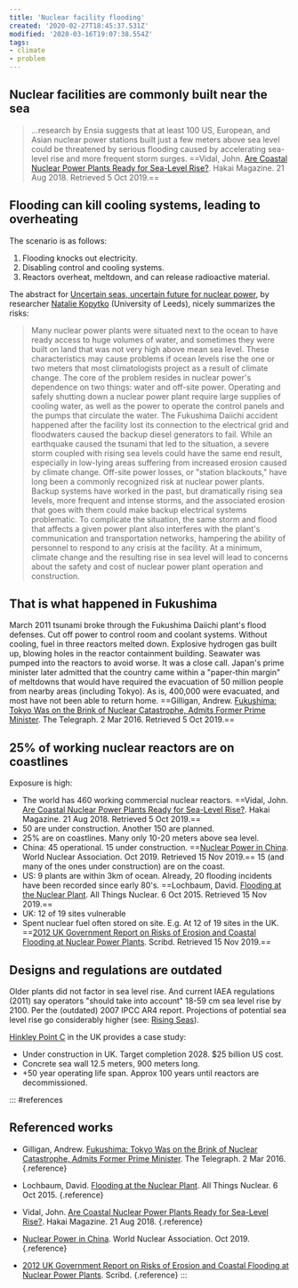 ```yaml
---
title: 'Nuclear facility flooding'
created: '2020-02-27T18:45:37.531Z'
modified: '2020-03-16T19:07:38.554Z'
tags:
- climate
- problem
---
```



## Nuclear facilities are commonly built near the sea

> ...research by Ensia suggests that at least 100 US, European, and Asian nuclear power stations built just a few meters above sea level could be threatened by serious flooding caused by accelerating sea-level rise and more frequent storm surges. ==Vidal, John. [Are Coastal Nuclear Power Plants Ready for Sea-Level Rise?](https://www.hakaimagazine.com/features/are-coastal-nuclear-power-plants-ready-for-sea-level-rise/). Hakai Magazine. 21 Aug 2018. Retrieved 5 Oct 2019.==

## Flooding can kill cooling systems, leading to overheating

The scenario is as follows:

1.  Flooding knocks out electricity.
2.  Disabling control and cooling systems.
3.  Reactors overheat, meltdown, and can release radioactive material.

The abstract for [Uncertain seas, uncertain future for nuclear power](https://www.tandfonline.com/doi/abs/10.1177/0096340215571905?journalCode=rbul20#abstract), by researcher [Natalie Kopytko](https://environment.leeds.ac.uk/see/staff/8889/dr-natalie-kopytko) (University of Leeds), nicely summarizes the risks:

> Many nuclear power plants were situated next to the ocean to have ready access to huge volumes of water, and sometimes they were built on land that was not very high above mean sea level. These characteristics may cause problems if ocean levels rise the one or two meters that most climatologists project as a result of climate change. The core of the problem resides in nuclear power's dependence on two things: water and off-site power. Operating and safely shutting down a nuclear power plant require large supplies of cooling water, as well as the power to operate the control panels and the pumps that circulate the water. The Fukushima Daiichi accident happened after the facility lost its connection to the electrical grid and floodwaters caused the backup diesel generators to fail. While an earthquake caused the tsunami that led to the situation, a severe storm coupled with rising sea levels could have the same end result, especially in low-lying areas suffering from increased erosion caused by climate change. Off-site power losses, or "station blackouts," have long been a commonly recognized risk at nuclear power plants. Backup systems have worked in the past, but dramatically rising sea levels, more frequent and intense storms, and the associated erosion that goes with them could make backup electrical systems problematic. To complicate the situation, the same storm and flood that affects a given power plant also interferes with the plant's communication and transportation networks, hampering the ability of personnel to respond to any crisis at the facility. At a minimum, climate change and the resulting rise in sea level will lead to concerns about the safety and cost of nuclear power plant operation and construction.

## That is what happened in Fukushima

March 2011 tsunami broke through the Fukushima Daiichi plant's flood defenses. Cut off power to control room and coolant systems. Without cooling, fuel in three reactors melted down. Explosive hydrogen gas built up, blowing holes in the reactor containment building. Seawater was pumped into the reactors to avoid worse. It was a close call. Japan's prime minister later admitted that the country came within a "paper-thin margin" of meltdowns that would have required the evacuation of 50 million people from nearby areas (including Tokyo). As is, 400,000 were evacuated, and most have not been able to return home. ==Gilligan, Andrew. [Fukushima: Tokyo Was on the Brink of Nuclear Catastrophe, Admits Former Prime Minister](https://www.telegraph.co.uk/news/worldnews/asia/japan/12184114/Fukushima-Tokyo-was-on-the-brink-of-nuclear-catastrophe-admits-former-prime-minister.html). The Telegraph. 2 Mar 2016. Retrieved 5 Oct 2019.==

## 25% of working nuclear reactors are on coastlines

Exposure is high:

-   The world has 460 working commercial nuclear reactors. ==Vidal, John. [Are Coastal Nuclear Power Plants Ready for Sea-Level Rise?](https://www.hakaimagazine.com/features/are-coastal-nuclear-power-plants-ready-for-sea-level-rise/). Hakai Magazine. 21 Aug 2018. Retrieved 5 Oct 2019.==
-   50 are under construction. Another 150 are planned.
-   25% are on coastlines. Many only 10-20 meters above sea level.
-   China: 45 operational. 15 under construction. ==[Nuclear Power in China](https://www.world-nuclear.org/information-library/country-profiles/countries-a-f/china-nuclear-power.aspx). World Nuclear Association. Oct 2019. Retrieved 15 Nov 2019.== 15 (and many of the ones under construction) are on the coast.
-   US: 9 plants are within 3km of ocean. Already, 20 flooding incidents have been recorded since early 80's. ==Lochbaum, David. [Flooding at the Nuclear Plant](https://allthingsnuclear.org/dlochbaum/flooding-at-the-nuclear-plant). All Things Nuclear. 6 Oct 2015. Retrieved 15 Nov 2019.==
-   UK: 12 of 19 sites vulnerable
-   Spent nuclear fuel often stored on site. E.g. At 12 of 19 sites in the UK. ==[2012 UK Government Report on Risks of Erosion and Coastal Flooding at Nuclear Power Plants](https://www.scribd.com/document/84289220/Nuclear-sites). Scribd. Retrieved 15 Nov 2019.==

## Designs and regulations are outdated

Older plants did not factor in sea level rise. And current IAEA regulations (2011) say operators "should take into account" 18-59 cm sea level rise by 2100. Per the (outdated) 2007 IPCC AR4 report. Projections of potential sea level rise go considerably higher (see: [Rising Seas](/posts/rising-seas/)).

[Hinkley Point C](https://en.wikipedia.org/wiki/Hinkley_Point_C_nuclear_power_station) in the UK provides a case study:

-   Under construction in UK. Target completion 2028. \$25 billion US cost.
-   Concrete sea wall 12.5 meters, 900 meters long.
-   +50 year operating life span. Approx 100 years until reactors are decommissioned.

::: #references

## Referenced works

* Gilligan, Andrew. [Fukushima: Tokyo Was on the Brink of Nuclear Catastrophe, Admits Former Prime Minister](https://www.telegraph.co.uk/news/worldnews/asia/japan/12184114/Fukushima-Tokyo-was-on-the-brink-of-nuclear-catastrophe-admits-former-prime-minister.html). The Telegraph. 2 Mar 2016. {.reference}

* Lochbaum, David. [Flooding at the Nuclear Plant](https://allthingsnuclear.org/dlochbaum/flooding-at-the-nuclear-plant). All Things Nuclear. 6 Oct 2015. {.reference}

* Vidal, John. [Are Coastal Nuclear Power Plants Ready for Sea-Level Rise?](https://www.hakaimagazine.com/features/are-coastal-nuclear-power-plants-ready-for-sea-level-rise/). Hakai Magazine. 21 Aug 2018. {.reference}

* [Nuclear Power in China](https://www.world-nuclear.org/information-library/country-profiles/countries-a-f/china-nuclear-power.aspx). World Nuclear Association. Oct 2019. {.reference}

* [2012 UK Government Report on Risks of Erosion and Coastal Flooding at Nuclear Power Plants](https://www.scribd.com/document/84289220/Nuclear-sites). Scribd. {.reference}
:::
